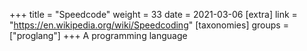 +++
title = "Speedcode"
weight = 33
date = 2021-03-06
[extra]
link = "https://en.wikipedia.org/wiki/Speedcoding"
[taxonomies]
groups = ["proglang"]
+++
A programming language

